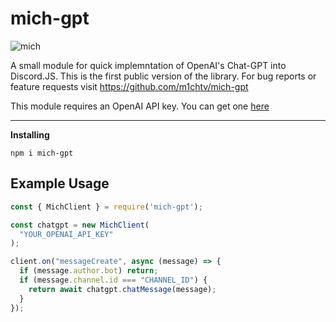 # mich-gpt

![mich](https://github.com/user-attachments/assets/0a154e13-7c0d-4ba7-9429-d03853988be9)

A small module for quick implemntation of OpenAI's Chat-GPT into Discord.JS. This is the first public version of the library. For bug reports or feature requests visit https://github.com/m1chtv/mich-gpt

This module requires an OpenAI API key. You can get one [here](https://platform.openai.com/account/api-keys)

---

**Installing**

```ssh
npm i mich-gpt
```

## Example Usage

```js
const { MichClient } = require('mich-gpt');

const chatgpt = new MichClient(
  "YOUR_OPENAI_API_KEY"
);

client.on("messageCreate", async (message) => {
  if (message.author.bot) return;
  if (message.channel.id === "CHANNEL_ID") {
    return await chatgpt.chatMessage(message);
  }
});
```
